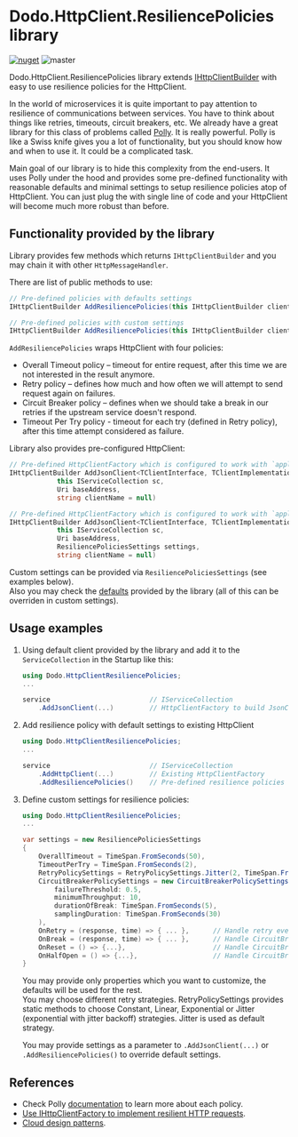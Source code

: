 # Dodo.HttpClient.ResiliencePolicies library

[![nuget](https://img.shields.io/nuget/v/Dodo.HttpClient.ResiliencePolicies?label=NuGet)](https://www.nuget.org/packages/Dodo.HttpClient.ResiliencePolicies)
![master](https://github.com/dodopizza/httpclient-resilience-policies/workflows/master/badge.svg)

Dodo.HttpClient.ResiliencePolicies library extends [IHttpClientBuilder](https://docs.microsoft.com/en-us/dotnet/api/microsoft.extensions.dependencyinjection.ihttpclientbuilder) with easy to use resilience policies for the HttpClient.

In the world of microservices it is quite important to pay attention to resilience of communications between services. You have to think about things like retries, timeouts, circuit breakers, etc.
We already have a great library for this class of problems called [Polly](https://github.com/App-vNext/Polly). It is really powerful. Polly is like a Swiss knife gives you a lot of functionality, but you should know how and when to use it. It could be a complicated task.

Main goal of our library is to hide this complexity from the end-users. It uses Polly under the hood and provides some pre-defined functionality with reasonable defaults and minimal settings to setup resilience policies atop of HttpClient.
You can just plug the with single line of code and your HttpClient will become much more robust than before.


## Functionality provided by the library

Library provides few methods which returns `IHttpClientBuilder` and you may chain it with other `HttpMessageHandler`.

There are list of public methods to use:

```csharp
// Pre-defined policies with defaults settings
IHttpClientBuilder AddResiliencePolicies(this IHttpClientBuilder clientBuilder);

// Pre-defined policies with custom settings
IHttpClientBuilder AddResiliencePolicies(this IHttpClientBuilder clientBuilder, ResiliencePoliciesSettings settings)
```

`AddResiliencePolicies` wraps HttpClient with four policies:

- Overall Timeout policy – timeout for entire request, after this time we are not interested in the result anymore.
- Retry policy – defines how much and how often we will attempt to send request again on failures.
- Circuit Breaker policy – defines when we should take a break in our retries if the upstream service doesn't respond.
- Timeout Per Try policy - timeout for each try (defined in Retry policy), after this time attempt considered as failure.

Library also provides pre-configured HttpClient:

```csharp
// Pre-defined HttpClientFactory which is configured to work with `application/json` MIME media type and uses default ResiliencePolicies
IHttpClientBuilder AddJsonClient<TClientInterface, TClientImplementation>(
			this IServiceCollection sc,
			Uri baseAddress,
			string clientName = null)

// Pre-defined HttpClientFactory which is configured to work with `application/json` MIME media type and uses ResiliencePolicies with custom settings
IHttpClientBuilder AddJsonClient<TClientInterface, TClientImplementation>(
			this IServiceCollection sc,
			Uri baseAddress,
			ResiliencePoliciesSettings settings,
			string clientName = null)
```

Custom settings can be provided via `ResiliencePoliciesSettings` (see examples below).  
Also you may check the [defaults](src/Dodo.HttpClient.ResiliencePolicies/Defaults.cs) provided by the library (all of this can be overriden in custom settings).

## Usage examples

1. Using default client provided by the library and add it to the `ServiceCollection` in the Startup like this:

    ```csharp
    using Dodo.HttpClientResiliencePolicies;
    ...

    service                         // IServiceCollection
        .AddJsonClient(...)         // HttpClientFactory to build JsonClient provided by the library with all defaults
    ```

2. Add resilience policy with default settings to existing HttpClient

    ```csharp
    using Dodo.HttpClientResiliencePolicies;
    ...
   
    service                         // IServiceCollection
        .AddHttpClient(...)         // Existing HttpClientFactory
        .AddResiliencePolicies()    // Pre-defined resilience policies with all defaults
   ```

3. Define custom settings for resilience policies:

    ```csharp
    using Dodo.HttpClientResiliencePolicies;
    ...
    
    var settings = new ResiliencePoliciesSettings
    {
        OverallTimeout = TimeSpan.FromSeconds(50),
        TimeoutPerTry = TimeSpan.FromSeconds(2),
        RetryPolicySettings = RetryPolicySettings.Jitter(2, TimeSpan.FromMilliseconds(50)),
        CircuitBreakerPolicySettings = new CircuitBreakerPolicySettings(
            failureThreshold: 0.5,
            minimumThroughput: 10,
            durationOfBreak: TimeSpan.FromSeconds(5),
            samplingDuration: TimeSpan.FromSeconds(30)
        ),
        OnRetry = (response, time) => { ... },      // Handle retry event. For example you may add logging here
        OnBreak = (response, time) => { ... },      // Handle CircuitBreaker break event. For example you may add logging here
        OnReset = () => {...},                      // Handle CircuitBreaker reset event. For example you may add logging here
        OnHalfOpen = () => {...},                   // Handle CircuitBreaker reset event. For example you may add logging here
    }
    ```

    You may provide only properties which you want to customize, the defaults will be used for the rest.  
    You may choose different retry strategies. RetryPolicySettings provides static methods to choose Constant, Linear, Exponential or Jitter (exponential with jitter backoff) strategies. Jitter is used as default strategy.
    
    You may provide settings as a parameter to `.AddJsonClient(...)` or `.AddResiliencePolicies()` to override default settings.
    
## References

- Check Polly [documentation](https://github.com/App-vNext/Polly/wiki) to learn more about each policy.
- [Use IHttpClientFactory to implement resilient HTTP requests](https://docs.microsoft.com/en-us/dotnet/architecture/microservices/implement-resilient-applications/use-httpclientfactory-to-implement-resilient-http-requests).
- [Cloud design patterns](https://docs.microsoft.com/en-us/azure/architecture/patterns/retry).